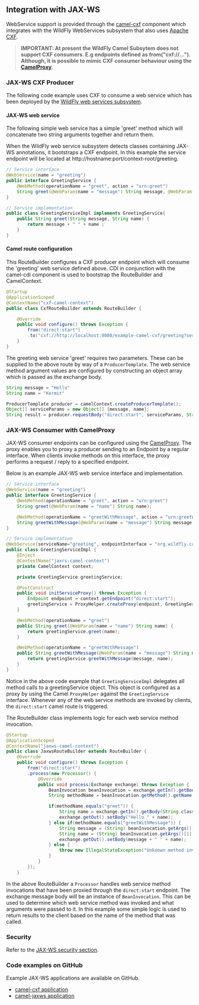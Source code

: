 ## Integration with JAX-WS

WebService support is provided through the [camel-cxf](http://camel.apache.org/cxf.html) component which integrates with the WildFly WebServices subsystem that also uses [Apache CXF](http://cxf.apache.org/).

> **IMPORTANT: At present the WildFly Camel Subsytem does not support CXF consumers. E.g endpoints defined as from("cxf://..."). Although, it is possible to mimic CXF consumer behaviour using the [CamelProxy](http://camel.apache.org/using-camelproxy.html).**


### JAX-WS CXF Producer
The following code example uses CXF to consume a web service which has been deployed by the [WildFly web services subsystem](https://docs.jboss.org/author/display/WFLY8/JAX-WS+User+Guide).

#### JAX-WS web service
The following simple web service has a simple 'greet' method which will concatenate two string arguments together
and return them.

When the WildFly web service subsystem detects classes containing JAX-WS annotations, it bootstraps a CXF endpoint. In this example
the service endpoint will be located at http://hostname:port/context-root/greeting.

```java
// Service interface
@WebService(name = "greeting")
public interface GreetingService {
    @WebMethod(operationName = "greet", action = "urn:greet")
    String greet(@WebParam(name = "message") String message, @WebParam(name = "name") String name);
}

// Service implementation
public class GreetingServiceImpl implements GreetingService{
    public String greet(String message, String name) {
        return message + " " + name ;
    }
}
```

#### Camel route configuration
This RouteBuilder configures a CXF producer endpoint which will consume the 'greeting' web service defined above. CDI in conjunction with the camel-cdi component
is used to bootstrap the RouteBuilder and CamelContext.
```java
@Startup
@ApplicationScoped
@ContextName("cxf-camel-context")
public class CxfRouteBuilder extends RouteBuilder {

    @Override
    public void configure() throws Exception {
        from("direct:start")
        .to("cxf://http://localhost:8080/example-camel-cxf/greeting?serviceClass=" + GreetingService.class.getName());
    }
}
```

The greeting web service 'greet' requires two parameters. These can be supplied to the above route by way of a `ProducerTemplate`.
The web service method argument values are configured by constructing an object array which is passed as the exchange body.

```java
String message = "Hello"
String name = "Kermit"

ProducerTemplate producer = camelContext.createProducerTemplate();
Object[] serviceParams = new Object[] {message, name};
String result = producer.requestBody("direct:start", serviceParams, String.class);
```

### JAX-WS Consumer with CamelProxy
JAX-WS consumer endpoints can be configured using the [CamelProxy](http://camel.apache.org/using-camelproxy.html). The proxy enables
you to proxy a producer sending to an Endpoint by a regular interface. When clients invoke methods on this interface, the proxy performs a request / reply to a specified endpoint.

Below is an example JAX-WS web service interface and implementation.

```java
// Service interface
@WebService(name = "greeting")
public interface GreetingService {
    @WebMethod(operationName = "greet", action = "urn:greet")
    String greet(@WebParam(name = "name") String name);

    @WebMethod(operationName = "greetWithMessage", action = "urn:greetWithMessage")
    String greetWithMessage(@WebParam(name = "message") String message, @WebParam(name = "name") String name);
}

// Service implementation
@WebService(serviceName="greeting", endpointInterface = "org.wildfly.camel.examples.jaxws.GreetingService")
public class GreetingServiceImpl {
    @Inject
    @ContextName("jaxrs-camel-context")
    private CamelContext context;

    private GreetingService greetingService;

    @PostConstruct
    public void initServiceProxy() throws Exception {
        Endpoint endpoint = context.getEndpoint("direct:start");
        greetingService = ProxyHelper.createProxy(endpoint, GreetingService.class);
    }

    @WebMethod(operationName = "greet")
    public String greet(@WebParam(name = "name") String name) {
        return greetingService.greet(name);
    }

    @WebMethod(operationName = "greetWithMessage")
    public String greetWithMessage(@WebParam(name = "message") String message, @WebParam(name = "name") String name) {
        return greetingService.greetWithMessage(message, name);
    }
}
```
Notice in the above code example that `GreetingServiceImpl` delegates all method calls to a greetingService object. This object is configured as a proxy by using the Camel `ProxyHelper` against the `GreetingService` interface. Whenever any of the web service methods are invoked by clients, the `direct:start` camel route is triggered.

The RouteBuilder class implements logic for each web service method invocation.

```java
@Startup
@ApplicationScoped
@ContextName("jaxws-camel-context")
public class JaxwsRouteBuilder extends RouteBuilder {
    @Override
    public void configure() throws Exception {
        from("direct:start")
        .process(new Processor() {
            @Override
            public void process(Exchange exchange) throws Exception {
                BeanInvocation beanInvocation = exchange.getIn().getBody(BeanInvocation.class);
                String methodName = beanInvocation.getMethod().getName();

                if(methodName.equals("greet")) {
                    String name = exchange.getIn().getBody(String.class);
                    exchange.getOut().setBody("Hello " + name);
                } else if(methodName.equals("greetWithMessage")) {
                    String message = (String) beanInvocation.getArgs()[0];
                    String name = (String) beanInvocation.getArgs()[1];
                    exchange.getOut().setBody(message + " " + name);
                } else {
                    throw new IllegalStateException("Unknown method invocation " + methodName);
                }
            }
        });
    }
```

In the above RouteBuilder a `Processor` handles web service method invocations that have been proxied through the `direct:start` endpoint.
The exchange message body will be an instance of `BeanInvocation`. This can be used to determine which web service method was invoked and
what arguments were passed to it. In this example some simple logic is used to return results to the client based on the name of the method that
was called.

### Security

Refer to the [JAX-WS security section](../security/jaxws.md).

### Code examples on GitHub

Example JAX-WS applications are available on GitHub.

* [camel-cxf application](https://github.com/wildfly-extras/wildfly-camel/tree/master/examples/camel-cxf)
* [camel-jaxws application](https://github.com/wildfly-extras/wildfly-camel/tree/master/examples/camel-jaxws)

